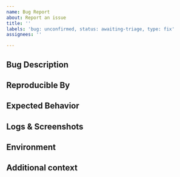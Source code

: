 ```yaml
---
name: Bug Report
about: Report an issue
title: ''
labels: 'bug: unconfirmed, status: awaiting-triage, type: fix'
assignees: ''

---
```


## Bug Description

<!-- A clear and concise description of what the bug is. -->

## Reproducible By

<!-- A step by step list on how the bug can be reproduced for examination. -->

## Expected Behavior

<!-- A clear and concise description of what you expected to happen. -->

## Logs & Screenshots

<!-- If applicable, add screenshots to help explain your problem, or 
alternatively add your console logs here. -->

## Environment

<!-- Your OS and environment information [e.g. Ubuntu 18.04 LTS,
Python 3.10] -->

## Additional context

<!-- Add any other context about the problem here. -->
